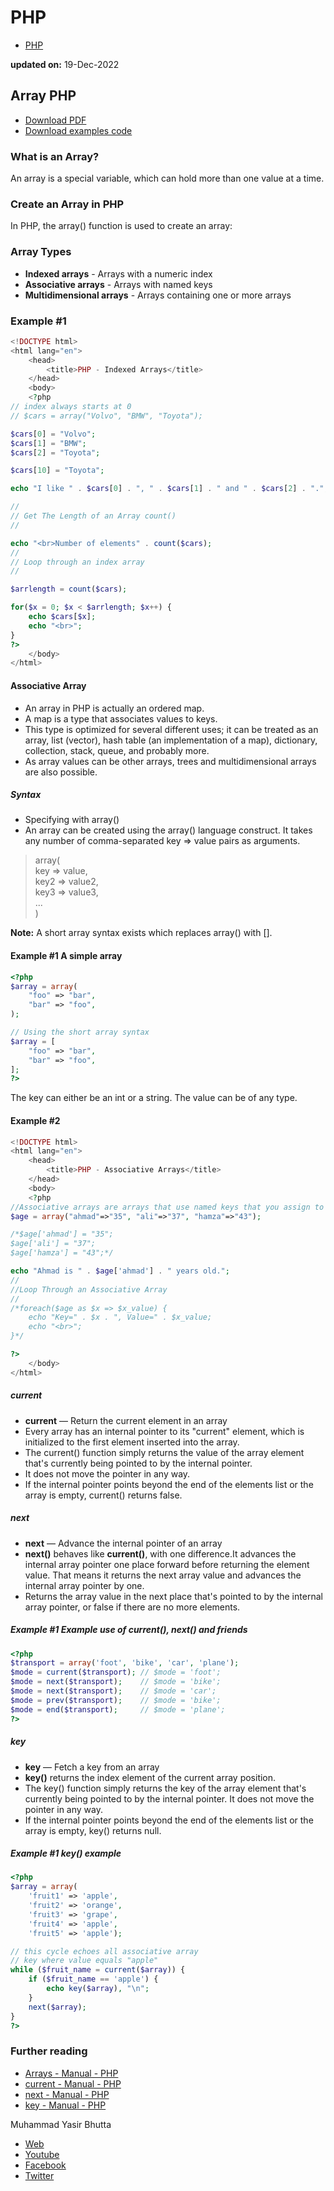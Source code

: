 # PHP

- [PHP](../docs/index.md)

**updated on:** 19-Dec-2022

## Array PHP

- [Download PDF](https://drive.google.com/drive/folders/1X7QUy7Yep4t1DefMlCWeRu4uXaheD5FU?usp=sharing)
- [Download examples code](https://github.com/yasirbhutta/php-examples/tree/master/basics)


### What is an Array?

An array is a special variable, which can hold more than one value at a time.

### Create an Array in PHP

In PHP, the array() function is used to create an array:

### Array Types

- **Indexed arrays** - Arrays with a numeric index
- **Associative arrays** - Arrays with named keys
- **Multidimensional arrays** - Arrays containing one or more arrays

### Example #1

```php
<!DOCTYPE html>
<html lang="en">
    <head>
        <title>PHP - Indexed Arrays</title>
    </head>
    <body>
    <?php
// index always starts at 0
// $cars = array("Volvo", "BMW", "Toyota");

$cars[0] = "Volvo";
$cars[1] = "BMW";
$cars[2] = "Toyota";

$cars[10] = "Toyota";

echo "I like " . $cars[0] . ", " . $cars[1] . " and " . $cars[2] . ".";

//
// Get The Length of an Array count()
//

echo "<br>Number of elements" . count($cars);
//
// Loop through an index array
//

$arrlength = count($cars);

for($x = 0; $x < $arrlength; $x++) {
    echo $cars[$x];
    echo "<br>";
}
?>
    </body>
</html>
```

#### Associative Array

- An array in PHP is actually an ordered map.
- A map is a type that associates values to keys. 
- This type is optimized for several different uses; it can be treated as an array, list (vector), hash table (an implementation of a map), dictionary, collection, stack, queue, and probably more.
- As array values can be other arrays, trees and multidimensional arrays are also possible.

##### Syntax

- Specifying with array()
- An array can be created using the array() language construct. It takes any number of comma-separated key => value pairs as arguments.

> array(  
    key  => value,  
    key2 => value2,  
    key3 => value3,  
    ...  
)  

**Note:** A short array syntax exists which replaces array() with [].

#### Example #1 A simple array

```php
<?php
$array = array(
    "foo" => "bar",
    "bar" => "foo",
);

// Using the short array syntax
$array = [
    "foo" => "bar",
    "bar" => "foo",
];
?>
```

The key can either be an int or a string. The value can be of any type.

#### Example #2

```php
<!DOCTYPE html>
<html lang="en">
    <head>
        <title>PHP - Associative Arrays</title>
    </head>
    <body>
    <?php
//Associative arrays are arrays that use named keys that you assign to them.
$age = array("ahmad"=>"35", "ali"=>"37", "hamza"=>"43");

/*$age['ahmad'] = "35";
$age['ali'] = "37";
$age['hamza'] = "43";*/

echo "Ahmad is " . $age['ahmad'] . " years old.";
//
//Loop Through an Associative Array
//
/*foreach($age as $x => $x_value) {
    echo "Key=" . $x . ", Value=" . $x_value;
    echo "<br>";
}*/

?>
    </body>
</html>
```

##### current

- **current** — Return the current element in an array
- Every array has an internal pointer to its "current" element, which is initialized to the first element inserted into the array.
- The current() function simply returns the value of the array element that's currently being pointed to by the internal pointer.
- It does not move the pointer in any way. 
- If the internal pointer points beyond the end of the elements list or the array is empty, current() returns false.

##### next

- **next** — Advance the internal pointer of an array
- **next()** behaves like **current()**, with one difference.It advances the internal array pointer one place forward before returning the element value. That means it returns the next array value and advances the internal array pointer by one.
- Returns the array value in the next place that's pointed to by the internal array pointer, or false if there are no more elements.

##### Example #1 Example use of current(), next() and friends

```php
<?php
$transport = array('foot', 'bike', 'car', 'plane');
$mode = current($transport); // $mode = 'foot';
$mode = next($transport);    // $mode = 'bike';
$mode = next($transport);    // $mode = 'car';
$mode = prev($transport);    // $mode = 'bike';
$mode = end($transport);     // $mode = 'plane';
?>
```

##### key

- **key** — Fetch a key from an array
- **key()** returns the index element of the current array position.
- The key() function simply returns the key of the array element that's currently being pointed to by the internal pointer. It does not move the pointer in any way. 
- If the internal pointer points beyond the end of the elements list or the array is empty, key() returns null.

##### Example #1 key() example

```php
<?php
$array = array(
    'fruit1' => 'apple',
    'fruit2' => 'orange',
    'fruit3' => 'grape',
    'fruit4' => 'apple',
    'fruit5' => 'apple');

// this cycle echoes all associative array
// key where value equals "apple"
while ($fruit_name = current($array)) {
    if ($fruit_name == 'apple') {
        echo key($array), "\n";
    }
    next($array);
}
?>
```

### Further reading

- [Arrays - Manual - PHP](https://www.php.net/manual/en/language.types.array.php)
- [current - Manual - PHP](https://www.php.net/manual/en/function.current.php)
- [next - Manual - PHP](https://www.php.net/manual/en/function.next.php)
- [key - Manual - PHP](https://www.php.net/manual/en/function.key.php)

Muhammad Yasir Bhutta

- [Web](https://yasirbhutta.github.io/)
- [Youtube](https://www.youtube.com/yasirbhutta)
- [Facebook](https://www.facebook.com/yasirbhutta786)
- [Twitter](https://twitter.com/yasirbhutta)
